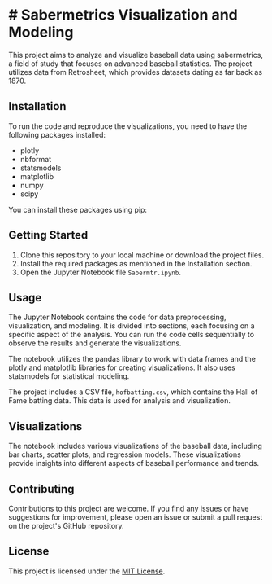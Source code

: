 # # Sabermetrics Visualization and Modeling

This project aims to analyze and visualize baseball data using sabermetrics, a field of study that focuses on advanced baseball statistics. The project utilizes data from Retrosheet, which provides datasets dating as far back as 1870.

## Installation

To run the code and reproduce the visualizations, you need to have the following packages installed:

- plotly
- nbformat
- statsmodels
- matplotlib
- numpy
- scipy

You can install these packages using pip:


## Getting Started

1. Clone this repository to your local machine or download the project files.
2. Install the required packages as mentioned in the Installation section.
3. Open the Jupyter Notebook file `Sabermtr.ipynb`.

## Usage

The Jupyter Notebook contains the code for data preprocessing, visualization, and modeling. It is divided into sections, each focusing on a specific aspect of the analysis. You can run the code cells sequentially to observe the results and generate the visualizations.

The notebook utilizes the pandas library to work with data frames and the plotly and matplotlib libraries for creating visualizations. It also uses statsmodels for statistical modeling.

The project includes a CSV file, `hofbatting.csv`, which contains the Hall of Fame batting data. This data is used for analysis and visualization.

## Visualizations

The notebook includes various visualizations of the baseball data, including bar charts, scatter plots, and regression models. These visualizations provide insights into different aspects of baseball performance and trends.

## Contributing

Contributions to this project are welcome. If you find any issues or have suggestions for improvement, please open an issue or submit a pull request on the project's GitHub repository.

## License

This project is licensed under the [MIT License](LICENSE).
